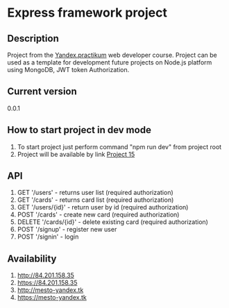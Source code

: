 # Express framework project

## Description
Project from the [Yandex.practikum](https://praktikum.yandex.ru/) web developer course. Project can be used as a template for development future projects on Node.js platform using MongoDB, JWT token Authorization.

## Current version
0.0.1

## How to start project in dev mode
1. To start project just perform command "npm run dev" from project root
2. Project will be available by link [Project 15](http://localhost:3000)

## API
1. GET '/users' - returns user list (required authorization)
2. GET '/cards' - returns card list (required authorization)
3. GET '/users/{id}' - return user by id (required authorization)
5. POST '/cards' - create new card (required authorization)
6. DELETE '/cards/{id}' - delete existing card (required authorization)
7. POST '/signup' - register new user
8. POST '/signin' - login

## Availability
1. http://84.201.158.35
2. https://84.201.158.35
3. http://mesto-yandex.tk
4. https://mesto-yandex.tk
